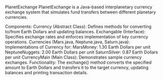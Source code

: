 PlanetExchange
PlanetExchange is a Java-based interplanetary currency exchange system that simulates fund transfers between different planetary currencies.

Components:
Currency (Abstract Class): Defines methods for converting to/from Earth Dollars and updating balances.
Exchangable (Interface): Specifies exchange rates and enforces implementation of key currency operations.
Currencies (Mars.java, Neptune.java, Saturn.java): Implementations of Currency for:
MarsMoney: 1.30 Earth Dollars per unit
NeptuneNuggets: 2.00 Earth Dollars per unit
SaturnSilver: 0.87 Earth Dollars per unit
CurrencyMain (Main Class): Demonstrates sample currency exchanges.
Functionality:
The exchange() method converts the specified amount to Earth Dollars and transfers it to the target currency, updating balances and printing transaction details.
